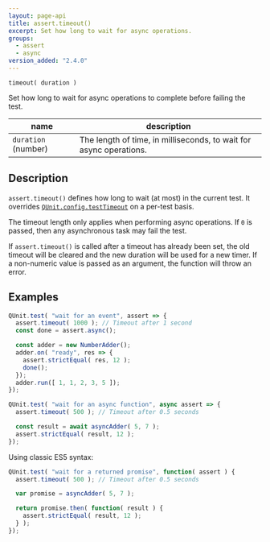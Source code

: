 ```yaml
---
layout: page-api
title: assert.timeout()
excerpt: Set how long to wait for async operations.
groups:
  - assert
  - async
version_added: "2.4.0"
---
```


`timeout( duration )`

Set how long to wait for async operations to complete before failing the test.

| name | description |
|------|-------------|
| `duration` (number) | The length of time, in milliseconds, to wait for async operations. |

## Description

`assert.timeout()` defines how long to wait (at most) in the current test. It overrides [`QUnit.config.testTimeout`](../config/testTimeout.md) on a per-test basis.

The timeout length only applies when performing async operations. If `0` is passed, then any asynchronous task may fail the test.

If `assert.timeout()` is called after a timeout has already been set, the old timeout will be cleared and the new duration will be used for a new timer. If a non-numeric value is passed as an argument, the function will throw an error.

## Examples

```js
QUnit.test( "wait for an event", assert => {
  assert.timeout( 1000 ); // Timeout after 1 second
  const done = assert.async();

  const adder = new NumberAdder();
  adder.on( "ready", res => {
    assert.strictEqual( res, 12 );
    done();
  });
  adder.run([ 1, 1, 2, 3, 5 ]);
});
```

```js
QUnit.test( "wait for an async function", async assert => {
  assert.timeout( 500 ); // Timeout after 0.5 seconds

  const result = await asyncAdder( 5, 7 );
  assert.strictEqual( result, 12 );
});
```

Using classic ES5 syntax:

```js
QUnit.test( "wait for a returned promise", function( assert ) {
  assert.timeout( 500 ); // Timeout after 0.5 seconds

  var promise = asyncAdder( 5, 7 );

  return promise.then( function( result ) {
    assert.strictEqual( result, 12 );
  } );
});
```
